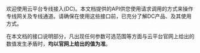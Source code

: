 欢迎使用云平台专线接入(DC)。本文档提供的API供您使用请求调用的方式来操作专线网关及专线通道。请确保在使用这些接口前，已充分了解DC产品、及其使用方式。

在本文档的接口说明部分，凡出现任何参数可选范围等方面与云平台官网上给出的数值发生矛盾时，**均以官网上给出的值为准**。